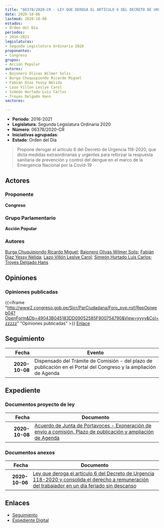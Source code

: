 ```yaml
---
title: "06378/2020-CR - LEY QUE DEROGA EL ARTÍCULO 6 DEL DECRETO DE URGENCIA 118-2020 Y CONSOLIDA EL DERECHO A REMUNERACIÓN DEL TRABAJADOR EN UN DÍA FERIADO SIN DESCANSO"
date: 2020-10-06
lastmod: 2020-10-08
estados:
- Orden del Día
periodos:
- 2016-2021
legislaturas:
- Segunda Legislatura Ordinaria 2020
proponentes:
- Congreso
grupos:
- Acción Popular
autores:
- Bajonero Olivas Wilmer Solis
- Burga Chuquipiondo Ricardo Miguel
- Fabián Díaz Yessy Nélida
- Lazo Villón Leslye Carol
- Simeón Hurtado Luis Carlos
- Troyes Delgado Hans
sectores:

---
```

- **Periodo**: 2016-2021
- **Legislatura**: Segunda Legislatura Ordinaria 2020
- **Número**: 06378/2020-CR
- **Iniciativas agrupadas**: 
- **Estado**: Orden del Día

> Propone derogar el artículo 6 del Decreto de Urgencia 118-2020, que dicta medidas extraordinarias y urgentes para reforzar la respuesta sanitaria de prevención y control del dengue en el marco de la Emergencia Nacional por la Covid-19


## Actores

### Proponente

**Congreso**

### Grupo Parlamentario

**Acción Popular**

### Autores

[Burga Chuquipiondo Ricardo Miguel](mailto:mailto:rburga@congreso.gob.pe); [Bajonero Olivas Wilmer Solis](mailto:mailto:wbajonero@congreso.gob.pe); [Fabián Díaz Yessy Nélida](mailto:mailto:yfabian@congreso.gob.pe); [Lazo Villón Leslye Carol](mailto:mailto:llazo@congreso.gob.pe); [Simeón Hurtado Luis Carlos](mailto:mailto:lsimeon@congreso.gob.pe); [Troyes Delgado Hans](mailto:mailto:htroyes@congreso.gob.pe)

## Opiniones

### Opiniones publicadas

{{<iframe "http://www2.congreso.gob.pe/Sicr/ParCiudadana/Foro_pvp.nsf/RepOpiweb04?OpenForm&Db=49043B045183DD09052585F900754790&View=yyyy&Col=zzzzz" "Opiniones publicadas" >}}
[Enlace](http://www2.congreso.gob.pe/Sicr/ParCiudadana/Foro_pvp.nsf/RepOpiweb04?OpenForm&Db=49043B045183DD09052585F900754790&View=yyyy&Col=zzzzz)


## Seguimiento

| Fecha | Evento |
|------:|--------|
| **2020-10-08** | Dispensado del Trámite de Comisión - del plazo de publicación en el Portal del Congreso y la ampliación de Agenda |

## Expediente

### Documentos proyecto de ley

| Fecha | Documento |
|------:|-----------|
| **2020-10-08** | [Acuerdo de Junta de Portavoces - Exoneración de envío a comisión, Plazo de publicación y ampliación de Agenda](https://leyes.congreso.gob.pe/Documentos/2016_2021/Acuerdos/Junta_Portavoces/AJP06378-20201008.pdf) |

### Documentos anexos

| Fecha | Documento |
|------:|-----------|
| **2020-10-06** | [Ley que deroga el artículo 6 del Decreto de Urgencia 118-2020 y consolida el derecho a remuneración del trabajador en un día feriado sin descanso](https://leyes.congreso.gob.pe/Documentos/2016_2021/Proyectos_de_Ley_y_de_Resoluciones_Legislativas/PL06378-20201006.pdf) |

## Enlaces

- [Seguimiento](http://www2.congreso.gob.pe/Sicr/TraDocEstProc/CLProLey2016.nsf/f7fff46988ca05b1052578e100829cc7/844f37aa7b05d682052585fa00203697?OpenDocument)
- [Expediente Digital](http://www2.congreso.gob.pe/Sicr/TraDocEstProc/Expvirt_2011.nsf/visbusqptramdoc1621/06378?opendocument)

